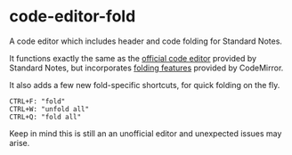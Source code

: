 # code-editor-fold
A code editor which includes header and code folding for Standard Notes.

It functions exactly the same as the [official code editor](https://github.com/standardnotes/code-editor) provided by Standard Notes, but incorporates [folding features](https://codemirror.net/demo/folding.html) provided by CodeMirror.

It also adds a few new fold-specific shortcuts, for quick folding on the fly.

```
CTRL+F: "fold"
CTRL+W: "unfold all"
CTRL+Q: "fold all"
```

Keep in mind this is still an an unofficial editor and unexpected issues may arise.
